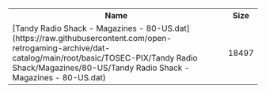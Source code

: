 <table>
<tr><th>Name</th><th>Size</th></tr>
<tr><td>[Tandy Radio Shack - Magazines - 80-US.dat](https://raw.githubusercontent.com/open-retrogaming-archive/dat-catalog/main/root/basic/TOSEC-PIX/Tandy Radio Shack/Magazines/80-US/Tandy Radio Shack - Magazines - 80-US.dat)</td><td>18497</td></tr>
</table>
